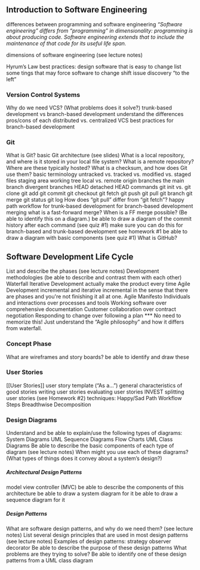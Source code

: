 ## Introduction to Software Engineering
differences between programming and software engineering
	*“Software engineering” differs from “programming” in dimensionality: programming is about producing code. Software engineering extends that to include the maintenance of that code for its useful life span.*

dimensions of software engineering (see lecture notes)

Hyrum’s Law
best practices:
	design software that is easy to change
		list some tings that may force software to change
	shift issue discovery “to the left”
### Version Control Systems
Why do we need VCS? (What problems does it solve?)
trunk-based development vs branch-based development
	understand the differences
	pros/cons of each
distributed vs. centralized VCS
best practices for branch-based development
### Git
What is Git?
basic Git architecture (see slides)
What is a local repository, and where is it stored in your local file system?
What is a remote repository? Where are these typically hosted?
What is a checksum, and how does Git use them?
basic terminology
untracked vs. tracked vs. modified vs. staged files
	staging area
	working tree
	local vs. remote
		origin
branches
	the main branch
	divergent branches
HEAD
	detached HEAD
commands
	git init vs. git clone
	git add
	git commit
	git checkout
	git fetch
	git push
	git pull
	git branch
	git merge
	git status
	git log
How does “git pull” differ from “git fetch”?
happy path workflow
	for trunk-based development
	for branch-based development
merging
	what is a fast-forward merge?
		When is a FF merge possible? (Be able to identify this on a diagram.)
be able to draw a diagram of the commit history after each command (see quiz #1)
	make sure you can do this for branch-based and trunk-based development
		see homework #1 be able to draw a diagram with basic components (see quiz #1)
What is GitHub?

## Software Development Life Cycle


List and describe the phases (see lecture notes)
Development methodologies (be able to describe and contrast them with each other)
	Waterfall
	Iterative Development
		actually make the product every time 
	Agile Development
		incremental and iterative
		incremental in the sense that there are phases and you're not finishing it all at one. 
		Agile Manifesto
			Individuals and interactions over processes and tools
			Working software over comprehensive documentation
			Customer collaboration over contract negotiation
			Responding to change over following a plan
*** No need to memorize this! Just understand the “Agile philosophy” and how
it differs from waterfall.

### Concept Phase
What are wireframes and story boards?
	be able to identify and draw these

### User Stories
[[User Stories]]
user story template (“As a…”)
general characteristics of good stories
writing user stories
evaluating user stories
	INVEST
splitting user stories (see Homework #2)
	techniques:
	Happy/Sad Path
	Workflow Steps
	Breadthwise Decomposition

### Design Diagrams
Understand and be able to explain/use the following types of diagrams:
	System Diagrams
	UML Sequence Diagrams
	Flow Charts
	UML Class Diagrams
Be able to describe the basic components of each type of diagram (see lecture notes)
When might you use each of these diagrams? (What types of things does it convey
about a system’s design?)
##### Architectural Design Patterns
model view controller (MVC)
	be able to describe the components of this architecture
	be able to draw a system diagram for it
	be able to draw a sequence diagram for it

##### Design Patterns
What are software design patterns, and why do we need them? (see lecture notes)
List several design principles that are used in most design patterns (see lecture notes)
Examples of design patterns:
	strategy
	observer
	decorator
Be able to describe the purpose of these design patterns
	What problems are they trying to solve?
Be able to identify one of these design patterns from a UML class diagram